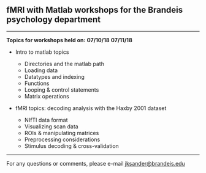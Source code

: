 ## fMRI with Matlab workshops for the Brandeis psychology department 




-----------------------------
**Topics for workshops held on:**
**07/10/18**
**07/11/18**  

* Intro to matlab topics
  * Directories and the matlab path 
  * Loading data
  * Datatypes and indexing
  * Functions 
  * Looping & control statements
  * Matrix operations  

* fMRI topics: decoding analysis with the Haxby 2001 dataset 
  * NIfTI data format 
  * Visualizing scan data 
  * ROIs & manipulating matrices 
  * Preprocessing considerations
  * Stimulus decoding & cross-validation
-----------------------------
For any questions or comments, please e-mail jksander@brandeis.edu
